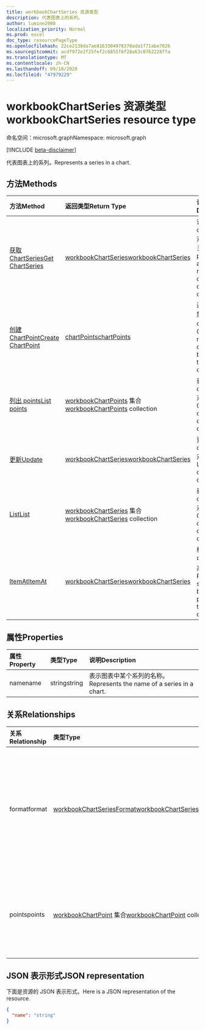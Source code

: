 ```yaml
---
title: workbookChartSeries 资源类型
description: 代表图表上的系列。
author: lumine2008
localization_priority: Normal
ms.prod: excel
doc_type: resourcePageType
ms.openlocfilehash: 22ce2138da7ae8163304978370ada1f71abe7026
ms.sourcegitcommit: acdf972e2f25fef2c6855f6f28a63c0762228ffa
ms.translationtype: MT
ms.contentlocale: zh-CN
ms.lasthandoff: 09/18/2020
ms.locfileid: "47979229"
---
```

# <a name="workbookchartseries-resource-type"></a><span data-ttu-id="c93be-103">workbookChartSeries 资源类型</span><span class="sxs-lookup"><span data-stu-id="c93be-103">workbookChartSeries resource type</span></span>

<span data-ttu-id="c93be-104">命名空间：microsoft.graph</span><span class="sxs-lookup"><span data-stu-id="c93be-104">Namespace: microsoft.graph</span></span>

[!INCLUDE [beta-disclaimer](../../includes/beta-disclaimer.md)]

<span data-ttu-id="c93be-105">代表图表上的系列。</span><span class="sxs-lookup"><span data-stu-id="c93be-105">Represents a series in a chart.</span></span>


## <a name="methods"></a><span data-ttu-id="c93be-106">方法</span><span class="sxs-lookup"><span data-stu-id="c93be-106">Methods</span></span>

| <span data-ttu-id="c93be-107">方法</span><span class="sxs-lookup"><span data-stu-id="c93be-107">Method</span></span>           | <span data-ttu-id="c93be-108">返回类型</span><span class="sxs-lookup"><span data-stu-id="c93be-108">Return Type</span></span>    |<span data-ttu-id="c93be-109">说明</span><span class="sxs-lookup"><span data-stu-id="c93be-109">Description</span></span>|
|:---------------|:--------|:----------|
|[<span data-ttu-id="c93be-110">获取 ChartSeries</span><span class="sxs-lookup"><span data-stu-id="c93be-110">Get ChartSeries</span></span>](../api/chartseries-get.md) | [<span data-ttu-id="c93be-111">workbookChartSeries</span><span class="sxs-lookup"><span data-stu-id="c93be-111">workbookChartSeries</span></span>](workbookchartseries.md) |<span data-ttu-id="c93be-112">读取 chartSeries 对象的属性和关系。</span><span class="sxs-lookup"><span data-stu-id="c93be-112">Read properties and relationships of chartSeries object.</span></span>|
|[<span data-ttu-id="c93be-113">创建 ChartPoint</span><span class="sxs-lookup"><span data-stu-id="c93be-113">Create ChartPoint</span></span>](../api/chartseries-post-points.md) |[<span data-ttu-id="c93be-114">chartPoints</span><span class="sxs-lookup"><span data-stu-id="c93be-114">chartPoints</span></span>](workbookchartpoint.md)| <span data-ttu-id="c93be-115">通过发布到点集合创建新的 chartPoint。</span><span class="sxs-lookup"><span data-stu-id="c93be-115">Create a new chartPoint by posting to the points collection.</span></span>|
|[<span data-ttu-id="c93be-116">列出 points</span><span class="sxs-lookup"><span data-stu-id="c93be-116">List points</span></span>](../api/chartseries-list-points.md) |<span data-ttu-id="c93be-117">[workbookChartPoints](workbookchartpoint.md) 集合</span><span class="sxs-lookup"><span data-stu-id="c93be-117">[workbookChartPoints](workbookchartpoint.md) collection</span></span>| <span data-ttu-id="c93be-118">获取 chartPoints 对象集合。</span><span class="sxs-lookup"><span data-stu-id="c93be-118">Get a chartPoints object collection.</span></span>|
|[<span data-ttu-id="c93be-119">更新</span><span class="sxs-lookup"><span data-stu-id="c93be-119">Update</span></span>](../api/chartseries-update.md) | [<span data-ttu-id="c93be-120">workbookChartSeries</span><span class="sxs-lookup"><span data-stu-id="c93be-120">workbookChartSeries</span></span>](workbookchartseries.md) |<span data-ttu-id="c93be-121">更新 chartSeries 对象。</span><span class="sxs-lookup"><span data-stu-id="c93be-121">Update chartSeries object.</span></span> |
|[<span data-ttu-id="c93be-122">List</span><span class="sxs-lookup"><span data-stu-id="c93be-122">List</span></span>](../api/chartseries-list.md) | <span data-ttu-id="c93be-123">[workbookChartSeries](workbookchartseries.md) 集合</span><span class="sxs-lookup"><span data-stu-id="c93be-123">[workbookChartSeries](workbookchartseries.md) collection</span></span> |<span data-ttu-id="c93be-124">获取 chartSeries 对象集合。</span><span class="sxs-lookup"><span data-stu-id="c93be-124">Get chartSeries object collection.</span></span> |
|[<span data-ttu-id="c93be-125">ItemAt</span><span class="sxs-lookup"><span data-stu-id="c93be-125">ItemAt</span></span>](../api/chartseriescollection-itemat.md)|[<span data-ttu-id="c93be-126">workbookChartSeries</span><span class="sxs-lookup"><span data-stu-id="c93be-126">workbookChartSeries</span></span>](workbookchartseries.md)|<span data-ttu-id="c93be-127">根据其在集合中的位置检索系列</span><span class="sxs-lookup"><span data-stu-id="c93be-127">Retrieves a series based on its position in the collection</span></span>|

## <a name="properties"></a><span data-ttu-id="c93be-128">属性</span><span class="sxs-lookup"><span data-stu-id="c93be-128">Properties</span></span>
| <span data-ttu-id="c93be-129">属性</span><span class="sxs-lookup"><span data-stu-id="c93be-129">Property</span></span>     | <span data-ttu-id="c93be-130">类型</span><span class="sxs-lookup"><span data-stu-id="c93be-130">Type</span></span>   |<span data-ttu-id="c93be-131">说明</span><span class="sxs-lookup"><span data-stu-id="c93be-131">Description</span></span>|
|:---------------|:--------|:----------|
|<span data-ttu-id="c93be-132">name</span><span class="sxs-lookup"><span data-stu-id="c93be-132">name</span></span>|<span data-ttu-id="c93be-133">string</span><span class="sxs-lookup"><span data-stu-id="c93be-133">string</span></span>|<span data-ttu-id="c93be-134">表示图表中某个系列的名称。</span><span class="sxs-lookup"><span data-stu-id="c93be-134">Represents the name of a series in a chart.</span></span>|

## <a name="relationships"></a><span data-ttu-id="c93be-135">关系</span><span class="sxs-lookup"><span data-stu-id="c93be-135">Relationships</span></span>
| <span data-ttu-id="c93be-136">关系</span><span class="sxs-lookup"><span data-stu-id="c93be-136">Relationship</span></span> | <span data-ttu-id="c93be-137">类型</span><span class="sxs-lookup"><span data-stu-id="c93be-137">Type</span></span>   |<span data-ttu-id="c93be-138">说明</span><span class="sxs-lookup"><span data-stu-id="c93be-138">Description</span></span>|
|:---------------|:--------|:----------|
|<span data-ttu-id="c93be-139">format</span><span class="sxs-lookup"><span data-stu-id="c93be-139">format</span></span>|[<span data-ttu-id="c93be-140">workbookChartSeriesFormat</span><span class="sxs-lookup"><span data-stu-id="c93be-140">workbookChartSeriesFormat</span></span>](workbookchartseriesformat.md)|<span data-ttu-id="c93be-p101">表示图表系列的格式，包括填充和线条格式。只读。</span><span class="sxs-lookup"><span data-stu-id="c93be-p101">Represents the formatting of a chart series, which includes fill and line formatting. Read-only.</span></span>|
|<span data-ttu-id="c93be-143">points</span><span class="sxs-lookup"><span data-stu-id="c93be-143">points</span></span>|<span data-ttu-id="c93be-144">[workbookChartPoint](workbookchartpoint.md) 集合</span><span class="sxs-lookup"><span data-stu-id="c93be-144">[workbookChartPoint](workbookchartpoint.md) collection</span></span>|<span data-ttu-id="c93be-145">表示系列中所有数据点的集合。</span><span class="sxs-lookup"><span data-stu-id="c93be-145">Represents a collection of all points in the series.</span></span> <span data-ttu-id="c93be-146">只读。</span><span class="sxs-lookup"><span data-stu-id="c93be-146">Read-only.</span></span>|

## <a name="json-representation"></a><span data-ttu-id="c93be-147">JSON 表示形式</span><span class="sxs-lookup"><span data-stu-id="c93be-147">JSON representation</span></span>

<span data-ttu-id="c93be-148">下面是资源的 JSON 表示形式。</span><span class="sxs-lookup"><span data-stu-id="c93be-148">Here is a JSON representation of the resource.</span></span>

<!-- {
  "blockType": "resource",
  "baseType": "microsoft.graph.entity",
  "optionalProperties": [

  ],
  "@odata.type": "microsoft.graph.workbookChartSeries"
}-->

```json
{
  "name": "string"
}

```

<!-- uuid: 8fcb5dbc-d5aa-4681-8e31-b001d5168d79
2015-10-25 14:57:30 UTC -->
<!--
{
  "type": "#page.annotation",
  "description": "ChartSeries resource",
  "keywords": "",
  "section": "documentation",
  "tocPath": "",
  "suppressions": []
}
-->


